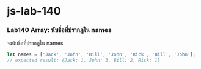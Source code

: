 # js-lab-140
### Lab140 Array: นับชื่อที่ปรากฏใน names
จงนับชื่อที่ปรากฏใน names

```JavaScript
let names = ['Jack', 'John', 'Bill', 'John', 'Rick', 'Bill', 'John'];
// expected result: {Jack: 1, John: 3, Bill: 2, Rick: 1}
```
